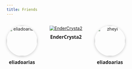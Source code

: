 ```yaml
---
title: Friends
---
```

<div style="display: flex; gap: 40px; flex-wrap: wrap; margin-bottom: 150px; margin-top:30px ">
  <div style="text-align: center;">
    <a href="https://eliadoarias.top/" target="_blank">
      <img src="/image/eliadoarias.png" alt="eliadoarias" style="width:100px; height:100px; border-radius:50%; box-shadow:0 2px 8px #ccc;">
    </a>
    <div style="margin-top: 10px;font-weight: bold; font-family: 'Segoe UI', 'PingFang SC', 'Helvetica Neue', Arial, sans-serif; font-size: 1.1em;">eliadoarias</div>
  </div>

  <div style="text-align: center;">
    <a href="https://endercrysta2.xyz/" target="_blank">
      <img class="friend-avatar lazyautosizes" src="/image/yyz.jpg" alt="EnderCrysta2">
    </a>
    <div style="margin-top: 10px;font-weight: bold; font-family: 'Segoe UI', 'PingFang SC', 'Helvetica Neue', Arial, sans-serif; font-size: 1.1em;">EnderCrysta2</div>
  </div>
  <div style="text-align: center;">
    <a href="https://zheyi.in/" target="_blank">
      <img src="/image/b4b722e792e464e8a75528fb1585ecb3.png" alt="zheyi" style="width:100px; height:100px; border-radius:50%; box-shadow:0 2px 8px #ccc;">
    </a>
    <div style="margin-top: 10px;font-weight: bold; font-family: 'Segoe UI', 'PingFang SC', 'Helvetica Neue', Arial, sans-serif; font-size: 1.1em;">eliadoarias</div>
  </div>

</div>

  <!-- 可以继续添加更多友链 -->
<style>
.kira-post-copyright { 
    display: none !important; 
}
article a:before {
  display: none !important;
}
.kira-post-footer {
    display: none !important;
}
.kira-post-meta.kira-rainbow{
    display: none !important;
}
</style>
